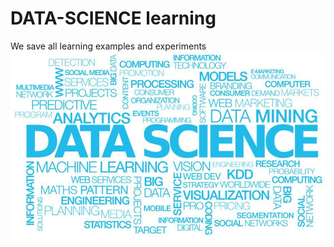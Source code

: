 # DATA-SCIENCE learning

We save all learning examples and experiments
![Alt text](1*E1haIGB9K4K89PsFZgm-pw.jpeg?raw=true "Datascience")


